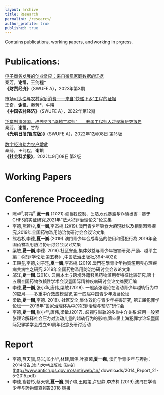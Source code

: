 ```yaml
---
layout: archive
title: Research
permalink: /research/
author_profile: true
published: true
---
```


Contains publications, working papers, and working in prgress.

Publications: 
======
[电子商务发展的创业效应：来自微观家庭数据的证据](http://cmjj.ajcass.org/Magazine/Show?ID=939)<br>
秦芳，**谢凯**，王剑程*<br>
**《财贸经济》**（SWUFE A），2023年第3期

[市场可达性与农村家庭消费——来自“快递下乡”工程的证据](http://crecrs-zgncjj.ajcass.org/Magazine/Show/84492)<br>
王奇，**谢凯**，秦芳*，牛耕<br>
**《中国农村经济》**（SWUFE A），2022年第12期

[托举制造强国，培养更多“卓越工程师”——我国工程师人才现状研究报告](https://epaper.gmw.cn/gmrb/html/2022-12/08/nw.D110000gmrb_20221208_1-16.htm)<br>
秦芳，**谢凯**，甘犁<br>
**《光明日报(智库版)》**（SWUFE A），2022年12月08日 第16版

[数字经济助力农户增收](http://epaper.routeryun.com/Article/index/aid/7163431.html)<br>
秦芳，王剑程，**谢凯**<br>
**《社会科学报》**，2022年9月08日 第2版

Working Papers
======





Conference Proceeding
======
* 陈卓<sup>**#**</sup>,蒋霜<sup>**#**</sup>,**夏一巍**.(2021).低自我控制、生活方式暴露与诈骗被害：基于CHFS的实证研究,2021年“法大犯罪治理论文”论文集
* 李德,熊若杉,**夏一巍**,李杰楠.(2019).澳門青少年吸食大麻現狀以及相關因素探究,2019年全国药物滥用防治协研讨会会议论文集
* 熊若杉,李德,**夏一巍**.(2019).澳門青少年合成毒品的使用和侵犯行為,2019年全国药物滥用防治协研讨会会议论文集
* 梁敏,**夏一巍**,李德.(2019).社区安全,集体效益与青少年被害研究.严励、越平主編：《犯罪学论坛 第五卷》,中国法治出版社,394-402页
* 王殿玺,李德,刘子瑄,**夏一巍**,李杰楠.(2019).澳門在學青少年物質濫用與心理疾病共病性之研究,2019年全国药物滥用防治协研讨会会议论文集
* 邬江,**夏一巍**.(2018). 云南本土与跨境外籍移民药物滥用者特征比较研究,第十五届全国药物依赖性学术会议暨国际精神疾病研讨会论文摘要汇编
* 李德,**夏一巍**,张小华,唐伟,梁敏.(2018). 一般紧张理论在流动青少年越轨行为中的应用——多重中介效应模型究,第十四届中国青少年发展论坛
* 梁敏,**夏一巍**,李德.(2018). 社区安全,集体效能与青少年被害研究,	第五届犯罪学论坛——2018年“国家治理体系中的犯罪治理与预防”研讨会
* 李德,**夏一巍**,张小华,唐伟,梁敏.(2017). 歧视与越轨的多重中介关系:应用一般紧张理论解释社会压力对流动儿童的越轨行为的影响,第四届上海犯罪学论坛暨国际犯罪学学会成立80周年纪念及研讨活动


Report
======
* 李德,蔡天骥,马岩,张小华,林建,唐伟,叶嘉茵,**夏一巍**, 澳门学青少年与药物：2014报告,澳门大学出版社 [链接](http://www.antidrugs.gov.mo/anti/web/cn/ downloads/2014_Report_21-5-2015.pdf)
* 李德,熊若杉,蔡天骥,**夏一巍**,刘子瑄,王殿玺,卢思静,李杰楠.(2019).澳門在学青少年与药物调查報告2018 [链接](http://www.antidrugs.gov.mo/anti/web/cn/downloads/Report_2018_190822-001.pdf)
